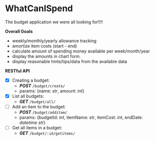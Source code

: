 # WhatCanISpend
The budget application we were all looking for!!!!

**Overall Goals**
- weekly/monthly/yearly allowance tracking
- amortize item costs (start - end)
- calculate amount of spending money available per week/month/year
- display the amounts in chart form.
- display reasonable hints/tips/data from the available data


**RESTful API**
- [X] Creating a budget:
    - ***POST*** ```/budget/create/```
    - params: {name: *str*, amount: *int*}
- [X] List all budgets:
    - ***GET*** ```/budget/all/```
- [ ] Add an item to the budget:
    - ***POST*** ```/budget/additem/```
    - params: {budgetId: *int*, itemName: *str*, itemCost: *int*, endDate: *datetime str*}
- [ ] Get all items in a budget:
    - ***GET*** ```/budget/:id/getitems/```
